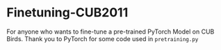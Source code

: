 # Finetuning-CUB2011
For anyone who wants to fine-tune a pre-trained PyTorch Model on CUB Birds.
Thank you to PyTorch for some code used in `pretraining.py`
